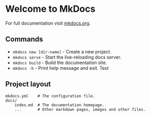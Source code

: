 # Welcome to MkDocs

For full documentation visit [mkdocs.org](https://www.mkdocs.org).

## Commands

* `mkdocs new [dir-name]` - Create a new project.
* `mkdocs serve` - Start the live-reloading docs server.
* `mkdocs build` - Build the documentation site.
* `mkdocs -h` - Print help message and exit. Test

## Project layout

    mkdocs.yml    # The configuration file.
    docs/
        index.md  # The documentation homepage.
        ...       # Other markdown pages, images and other files.
